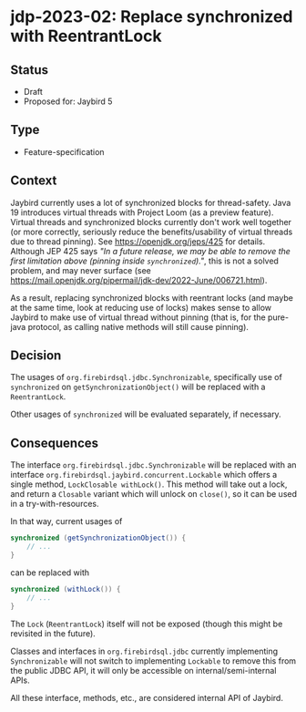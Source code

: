 # jdp-2023-02: Replace synchronized with ReentrantLock

## Status

- Draft
- Proposed for: Jaybird 5

## Type

- Feature-specification

## Context

Jaybird currently uses a lot of synchronized blocks for thread-safety. Java 19 
introduces virtual threads with Project Loom (as a preview feature). Virtual 
threads and synchronized blocks currently don't work well together (or more 
correctly, seriously reduce the benefits/usability of virtual threads due to 
thread pinning). See https://openjdk.org/jeps/425 for details. Although JEP 425 
says _"In a future release, we may be able to remove the first limitation above 
(pinning inside `synchronized`)."_, this is not a solved problem, and may never 
surface (see https://mail.openjdk.org/pipermail/jdk-dev/2022-June/006721.html).

As a result, replacing synchronized blocks with reentrant locks (and maybe at 
the same time, look at reducing use of locks) makes sense to allow Jaybird to 
make use of virtual thread without pinning (that is, for the pure-java protocol, 
as calling native methods will still cause pinning).

## Decision

The usages of `org.firebirdsql.jdbc.Synchronizable`, specifically use of 
`synchronized` on `getSynchronizationObject()` will be replaced with 
a `ReentrantLock`.

Other usages of `synchronized` will be evaluated separately, if necessary.

## Consequences

The interface `org.firebirdsql.jdbc.Synchronizable` will be replaced with 
an interface `org.firebirdsql.jaybird.concurrent.Lockable` which offers a single
method, `LockClosable withLock()`. This method will take out a lock, and return
a `Closable` variant which will unlock on `close()`, so it can be used in
a try-with-resources.

In that way, current usages of

```java
synchronized (getSynchronizationObject()) {
    // ...
}
```

can be replaced with

```java
synchronized (withLock()) {
    // ...
}
```

The `Lock` (`ReentrantLock`) itself will not be exposed (though this might be
revisited in the future).

Classes and interfaces in `org.firebirdsql.jdbc` currently implementing 
`Synchronizable` will not switch to implementing `Lockable` to remove this from
the public JDBC API, it will only be accessible on internal/semi-internal APIs.

All these interface, methods, etc., are considered internal API of Jaybird.
